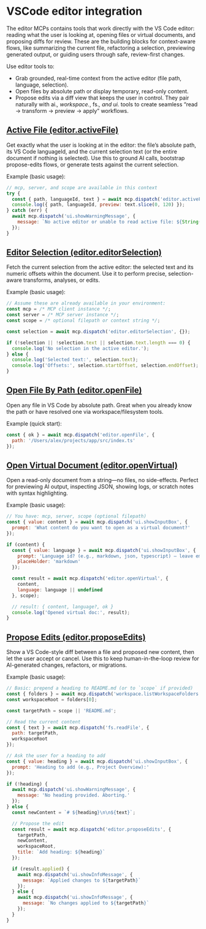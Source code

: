 # VSCode editor integration

The editor MCPs contains tools that work directly with the VS Code editor: reading what the user is looking at, opening files or virtual documents, and proposing diffs for review. These are the building blocks for context-aware flows, like summarizing the current file, refactoring a selection, previewing generated output, or guiding users through safe, review-first changes.

Use editor tools to:
- Grab grounded, real-time context from the active editor (file path, language, selection).
- Open files by absolute path or display temporary, read-only content.
- Propose edits via a diff view that keeps the user in control.
They pair naturally with ai.*, workspace.*, fs.*, and ui.* tools to create seamless “read → transform → preview → apply” workflows.

## [Active File (editor.activeFile)](docs/editor/editor.activeFile.md)

Get exactly what the user is looking at in the editor: the file’s absolute path, its VS Code languageId, and the current selection text (or the entire document if nothing is selected). Use this to ground AI calls, bootstrap propose-edits flows, or generate tests against the current selection.

Example (basic usage):

```javascript
// mcp, server, and scope are available in this context
try {
  const { path, languageId, text } = await mcp.dispatch('editor.activeFile', {});
  console.log({ path, languageId, preview: text.slice(0, 120) });
} catch (err) {
  await mcp.dispatch('ui.showWarningMessage', {
    message: `No active editor or unable to read active file: ${String(err)}`
  });
}
```

## [Editor Selection (editor.editorSelection)](docs/editor/editor.editorSelection.md)

Fetch the current selection from the active editor: the selected text and its numeric offsets within the document. Use it to perform precise, selection-aware transforms, analyses, or edits.

Example (basic usage):

```javascript
// Assume these are already available in your environment:
const mcp = /* MCP client instance */;
const server = /* MCP server instance */;
const scope = /* optional filepath or context string */;

const selection = await mcp.dispatch('editor.editorSelection', {});

if (!selection || !selection.text || selection.text.length === 0) {
  console.log('No selection in the active editor.');
} else {
  console.log('Selected text:', selection.text);
  console.log('Offsets:', selection.startOffset, selection.endOffset);
}
```

## [Open File By Path (editor.openFile)](docs/editor/editor.openFile.md)

Open any file in VS Code by absolute path. Great when you already know the path or have resolved one via workspace/filesystem tools.

Example (quick start):

```javascript
const { ok } = await mcp.dispatch('editor.openFile', {
  path: '/Users/alex/projects/app/src/index.ts'
});
```

## [Open Virtual Document (editor.openVirtual)](docs/editor/editor.openVirtual.md)

Open a read-only document from a string—no files, no side-effects. Perfect for previewing AI output, inspecting JSON, showing logs, or scratch notes with syntax highlighting.

Example (basic usage):

```javascript
// You have: mcp, server, scope (optional filepath)
const { value: content } = await mcp.dispatch('ui.showInputBox', {
  prompt: 'What content do you want to open as a virtual document?'
});

if (content) {
  const { value: language } = await mcp.dispatch('ui.showInputBox', {
    prompt: 'Language id? (e.g., markdown, json, typescript) — leave empty for plain text',
    placeHolder: 'markdown'
  });

  const result = await mcp.dispatch('editor.openVirtual', {
    content,
    language: language || undefined
  }, scope);

  // result: { content, language?, ok }
  console.log('Opened virtual doc:', result);
}
```

## [Propose Edits (editor.proposeEdits)](docs/editor/editor.proposeEdits.md)

Show a VS Code-style diff between a file and proposed new content, then let the user accept or cancel. Use this to keep human-in-the-loop review for AI-generated changes, refactors, or migrations.

Example (basic usage):

```javascript
// Basic: prepend a heading to README.md (or to `scope` if provided)
const { folders } = await mcp.dispatch('workspace.listWorkspaceFolders', {});
const workspaceRoot = folders[0];

const targetPath = scope || 'README.md';

// Read the current content
const { text } = await mcp.dispatch('fs.readFile', {
  path: targetPath,
  workspaceRoot
});

// Ask the user for a heading to add
const { value: heading } = await mcp.dispatch('ui.showInputBox', {
  prompt: 'Heading to add (e.g., Project Overview):'
});

if (!heading) {
  await mcp.dispatch('ui.showWarningMessage', {
    message: 'No heading provided. Aborting.'
  });
} else {
  const newContent = `# ${heading}\n\n${text}`;

  // Propose the edit
  const result = await mcp.dispatch('editor.proposeEdits', {
    targetPath,
    newContent,
    workspaceRoot,
    title: `Add heading: ${heading}`
  });

  if (result.applied) {
    await mcp.dispatch('ui.showInfoMessage', {
      message: `Applied changes to ${targetPath}`
    });
  } else {
    await mcp.dispatch('ui.showInfoMessage', {
      message: `No changes applied to ${targetPath}`
    });
  }
}
```